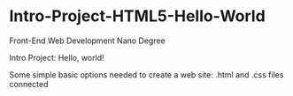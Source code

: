 # Intro-Project-HTML5-Hello-World

Front-End Web Development Nano Degree

Intro Project: Hello, world!

Some simple basic options needed to create a web site: .html and .css files connected
